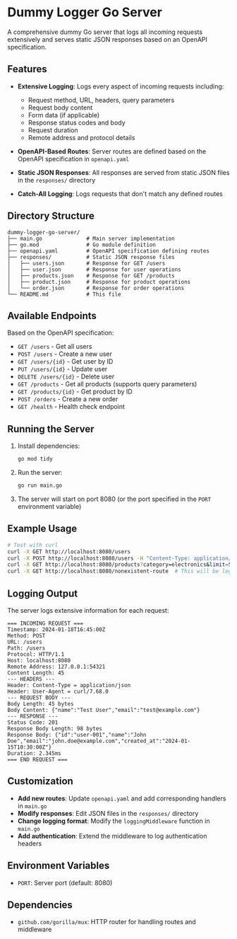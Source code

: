 # Dummy Logger Go Server

A comprehensive dummy Go server that logs all incoming requests extensively and serves static JSON responses based on an OpenAPI specification.

## Features

- **Extensive Logging**: Logs every aspect of incoming requests including:
  - Request method, URL, headers, query parameters
  - Request body content
  - Form data (if applicable)
  - Response status codes and body
  - Request duration
  - Remote address and protocol details

- **OpenAPI-Based Routes**: Server routes are defined based on the OpenAPI specification in `openapi.yaml`

- **Static JSON Responses**: All responses are served from static JSON files in the `responses/` directory

- **Catch-All Logging**: Logs requests that don't match any defined routes

## Directory Structure

```
dummy-logger-go-server/
├── main.go              # Main server implementation
├── go.mod               # Go module definition
├── openapi.yaml         # OpenAPI specification defining routes
├── responses/           # Static JSON response files
│   ├── users.json       # Response for GET /users
│   ├── user.json        # Response for user operations
│   ├── products.json    # Response for GET /products
│   ├── product.json     # Response for product operations
│   └── order.json       # Response for order operations
└── README.md            # This file
```

## Available Endpoints

Based on the OpenAPI specification:

- `GET /users` - Get all users
- `POST /users` - Create a new user
- `GET /users/{id}` - Get user by ID
- `PUT /users/{id}` - Update user
- `DELETE /users/{id}` - Delete user
- `GET /products` - Get all products (supports query parameters)
- `GET /products/{id}` - Get product by ID
- `POST /orders` - Create a new order
- `GET /health` - Health check endpoint

## Running the Server

1. Install dependencies:
   ```bash
   go mod tidy
   ```

2. Run the server:
   ```bash
   go run main.go
   ```

3. The server will start on port 8080 (or the port specified in the `PORT` environment variable)

## Example Usage

```bash
# Test with curl
curl -X GET http://localhost:8080/users
curl -X POST http://localhost:8080/users -H "Content-Type: application/json" -d '{"name":"Test User","email":"test@example.com"}'
curl -X GET http://localhost:8080/products?category=electronics&limit=5
curl -X GET http://localhost:8080/nonexistent-route  # This will be logged as unmatched
```

## Logging Output

The server logs extensive information for each request:

```
=== INCOMING REQUEST ===
Timestamp: 2024-01-18T16:45:00Z
Method: POST
URL: /users
Path: /users
Protocol: HTTP/1.1
Host: localhost:8080
Remote Address: 127.0.0.1:54321
Content Length: 45
--- HEADERS ---
Header: Content-Type = application/json
Header: User-Agent = curl/7.68.0
--- REQUEST BODY ---
Body Length: 45 bytes
Body Content: {"name":"Test User","email":"test@example.com"}
--- RESPONSE ---
Status Code: 201
Response Body Length: 98 bytes
Response Body: {"id":"user-001","name":"John Doe","email":"john.doe@example.com","created_at":"2024-01-15T10:30:00Z"}
Duration: 2.345ms
=== END REQUEST ===
```

## Customization

- **Add new routes**: Update `openapi.yaml` and add corresponding handlers in `main.go`
- **Modify responses**: Edit JSON files in the `responses/` directory
- **Change logging format**: Modify the `loggingMiddleware` function in `main.go`
- **Add authentication**: Extend the middleware to log authentication headers

## Environment Variables

- `PORT`: Server port (default: 8080)

## Dependencies

- `github.com/gorilla/mux`: HTTP router for handling routes and middleware
